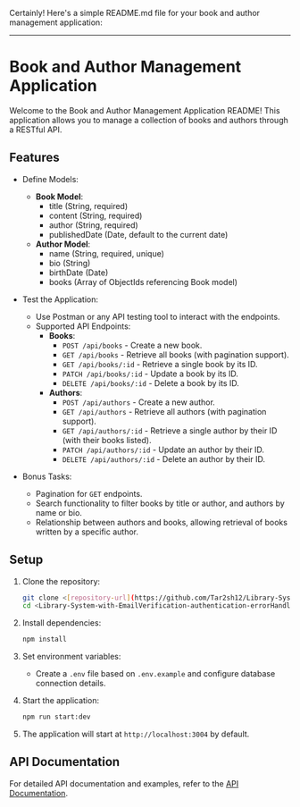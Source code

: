 Certainly! Here's a simple README.md file for your book and author management application:

---

# Book and Author Management Application

Welcome to the Book and Author Management Application README! This application allows you to manage a collection of books and authors through a RESTful API.

## Features

- Define Models:
  - **Book Model**:
    - title (String, required)
    - content (String, required)
    - author (String, required)
    - publishedDate (Date, default to the current date)
  - **Author Model**:
    - name (String, required, unique)
    - bio (String)
    - birthDate (Date)
    - books (Array of ObjectIds referencing Book model)

- Test the Application:
  - Use Postman or any API testing tool to interact with the endpoints.
  - Supported API Endpoints:
    - **Books**:
      - `POST /api/books` - Create a new book.
      - `GET /api/books` - Retrieve all books (with pagination support).
      - `GET /api/books/:id` - Retrieve a single book by its ID.
      - `PATCH /api/books/:id` - Update a book by its ID.
      - `DELETE /api/books/:id` - Delete a book by its ID.
    - **Authors**:
      - `POST /api/authors` - Create a new author.
      - `GET /api/authors` - Retrieve all authors (with pagination support).
      - `GET /api/authors/:id` - Retrieve a single author by their ID (with their books listed).
      - `PATCH /api/authors/:id` - Update an author by their ID.
      - `DELETE /api/authors/:id` - Delete an author by their ID.

- Bonus Tasks:
  - Pagination for `GET` endpoints.
  - Search functionality to filter books by title or author, and authors by name or bio.
  - Relationship between authors and books, allowing retrieval of books written by a specific author.

## Setup

1. Clone the repository:
   ```bash
   git clone <[repository-url](https://github.com/Tar2sh12/Library-System-with-EmailVerification-authentication-errorHandling)>
   cd <Library-System-with-EmailVerification-authentication-errorHandling>
   ```

2. Install dependencies:
   ```bash
   npm install
   ```

3. Set environment variables:
   - Create a `.env` file based on `.env.example` and configure database connection details.

4. Start the application:
   ```bash
   npm run start:dev 
   ```

5. The application will start at `http://localhost:3004` by default.

## API Documentation

For detailed API documentation and examples, refer to the [API Documentation]().
